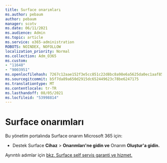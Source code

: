 ```yaml
---
title: Surface onarımları
ms.author: pebaum
author: pebaum
manager: scotv
ms.date: 06/11/2021
ms.audience: Admin
ms.topic: article
ms.service: o365-administration
ROBOTS: NOINDEX, NOFOLLOW
localization_priority: Normal
ms.collection: Adm_O365
ms.custom:
- "11648"
- "9003951"
ms.openlocfilehash: 7267c12aae152f3e5cc851c22d8bc8a98e6a5625da0ec1aaf85d2dc3f82f8144
ms.sourcegitcommit: b5f7da89a650d2915dc652449623c78be6247175
ms.translationtype: MT
ms.contentlocale: tr-TR
ms.lasthandoff: 08/05/2021
ms.locfileid: "53998814"
---
```

# <a name="surface-repairs"></a>Surface onarımları

Bu yönetim portalında Surface onarım Microsoft 365 için:

- Destek Surface **Cihaz**  >  **Onarımları'ne gidin ve** Onarım **Oluştur'a gidin.** 

Ayrıntılı adımlar için [bkz. Surface self servis garanti ve hizmet.](/surface/self-serve-warranty-service)
